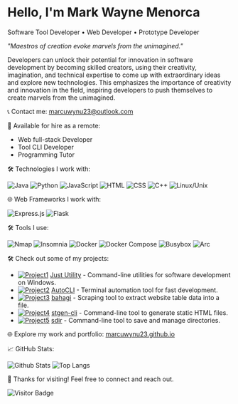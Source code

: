 
# Hello, I'm Mark Wayne Menorca

Software Tool Developer • Web Developer • Prototype Developer 

*"Maestros of creation evoke marvels from the unimagined."*

Developers can unlock their potential for innovation in software development by becoming skilled creators, using their creativity, imagination, and technical expertise to come up with extraordinary ideas and explore new technologies. This emphasizes the importance of creativity and innovation in the field, inspiring developers to push themselves to create marvels from the unimagined.

📞 Contact me: [marcuwynu23@outlook.com](mailto:marcuwynu23@outlook.com)

💼 Available for hire as a remote:
 - Web full-stack Developer
 - Tool CLI Developer
 - Programming Tutor

🛠️ Technologies I work with:

![Java](https://img.shields.io/badge/-Java-007396?logo=java&logoColor=white)
![Python](https://img.shields.io/badge/-Python-3776AB?logo=python&logoColor=white)
![JavaScript](https://img.shields.io/badge/-JavaScript-F7DF1E?logo=javascript&logoColor=black)
![HTML](https://img.shields.io/badge/-HTML5-E34F26?logo=html5&logoColor=white)
![CSS](https://img.shields.io/badge/-CSS3-1572B6?logo=css3&logoColor=white)
![C++](https://img.shields.io/badge/-C%2B%2B-00599C?logo=c%2B%2B&logoColor=white)
![Linux/Unix](https://img.shields.io/badge/-Linux%2FUnix-FCC624?logo=linux&logoColor=black)

🌐 Web Frameworks I work with:

![Express.js](https://img.shields.io/badge/-Express.js-000000?logo=express&logoColor=white)
![Flask](https://img.shields.io/badge/-Flask-blue?logo=flask&logoColor=white)

🛠️ Tools I use:

![Nmap](https://img.shields.io/badge/-Nmap-ED8B00?logo=nmap&logoColor=black)
![Insomnia](https://img.shields.io/badge/-Insomnia-5849BE?logo=insomnia&logoColor=white)
![Docker](https://img.shields.io/badge/-Docker-2496ED?logo=docker&logoColor=white)
![Docker Compose](https://img.shields.io/badge/-Docker%20Compose-2496ED?logo=docker&logoColor=white)
![Busybox](https://img.shields.io/badge/-Busybox-000000?logo=busybox&logoColor=white)
![Arc](https://img.shields.io/badge/-Arc-FF9900?logo=rest&logoColor=black)

🛠️ Check out some of my projects:

- [![Project1](https://via.placeholder.com/15/FF0000/000000?text=+)](https://github.com/just-utility) [Just Utility](https://github.com/marcuwynu23/just-utility) - Command-line utilities for software development on Windows.
- [![Project2](https://via.placeholder.com/15/00FF00/000000?text=+)](https://github.com/marcuwynu23/AutoCLI) [AutoCLI](https://github.com/marcuwynu23/AutoCLI) - Terminal automation tool for fast development.
- [![Project3](https://via.placeholder.com/15/0000FF/000000?text=+)](https://github.com/bahagi) [bahagi](https://github.com/marcuwynu23/bahagi) - Scraping tool to extract website table data into a file.
- [![Project4](https://via.placeholder.com/15/FF00FF/000000?text=+)](https://github.com/stgen-cli) [stgen-cli](https://github.com/marcuwynu23/stgen-cli) - Command-line tool to generate static HTML files.
- [![Project5](https://via.placeholder.com/15/FFFF00/000000?text=+)](https://github.com/sdir) [sdir](https://github.com/marcuwynu23/sdir) - Command-line tool to save and manage directories.

🌐 Explore my work and portfolio: [marcuwynu23.github.io](https://marcuwynu23.github.io)

📈 GitHub Stats:

![Github Stats](https://github-readme-stats.vercel.app/api?username=marcuwynu23&count_private=true&show_icons=true&include_all_commits=true&theme=dark&hide_border=true&hide_title=true&hide=issues)
![Top Langs](https://github-readme-stats.vercel.app/api/top-langs/?username=marcuwynu23&hide=TeX&layout=compact&theme=dark&hide_border=true)

👋 Thanks for visiting! Feel free to connect and reach out.

![Visitor Badge](https://visitor-badge.laobi.icu/badge?page_id=marcuwynu23.marcuwynu23)
